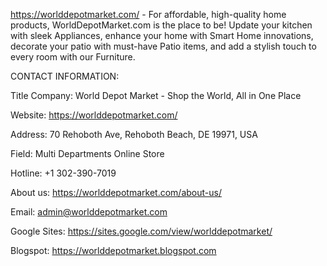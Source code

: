 https://worlddepotmarket.com/ - For affordable, high-quality home products, WorldDepotMarket.com is the place to be! Update your kitchen with sleek Appliances, enhance your home with Smart Home innovations, decorate your patio with must-have Patio items, and add a stylish touch to every room with our Furniture.

CONTACT INFORMATION:

Title Company: World Depot Market - Shop the World, All in One Place

Website: https://worlddepotmarket.com/

Address: 70 Rehoboth Ave, Rehoboth Beach, DE 19971, USA

Field: Multi Departments Online Store

Hotline: +1 302-390-7019

About us: https://worlddepotmarket.com/about-us/

Email: admin@worlddepotmarket.com

Google Sites: https://sites.google.com/view/worlddepotmarket/

Blogspot: https://worlddepotmarket.blogspot.com


